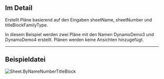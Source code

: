 ## Im Detail
Erstellt Pläne basierend auf den Eingaben sheetName, sheetNumber und titleBlockFamilyType.

In diesem Beispiel werden zwei Pläne mit den Namen DynamoDemo3 und DynamoDemo4 erstellt. Plänen werden keine Ansichten hinzugefügt.

___
## Beispieldatei

![Sheet.ByNameNumberTitleBlock](./Revit.Elements.Views.Sheet.ByNameNumberTitleBlock_img.jpg)
